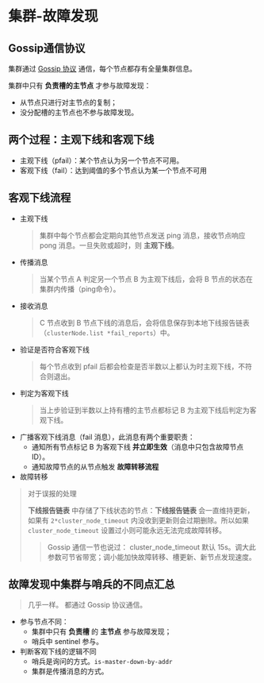 
# 集群-故障发现

## Gossip通信协议

集群通过 [Gossip 协议](./%E9%9B%86%E7%BE%A4-Gossip%E9%80%9A%E4%BF%A1.md) 通信，每个节点都存有全量集群信息。

集群中只有 **负责槽的主节点** 才参与故障发现：
- 从节点只进行对主节点的复制；
- 没分配槽的主节点也不参与故障发现。

## 两个过程：主观下线和客观下线

- 主观下线（pfail）：某个节点认为另一个节点不可用。
- 客观下线（fail）：达到阈值的多个节点认为某一个节点不可用

## 客观下线流程

- 主观下线
    > 集群中每个节点都会定期向其他节点发送 ping 消息，接收节点响应 pong 消息。一旦失败或超时，则 **主观下线**。
- 传播消息
    > 当某个节点 A 判定另一个节点 B 为主观下线后，会将 B 节点的状态在集群内传播（ping命令）。
- 接收消息
    > C 节点收到 B 节点下线的消息后，会将信息保存到本地下线报告链表（`clusterNode.list *fail_reports`）中。
- 验证是否符合客观下线
    > 每个节点收到 pfail 后都会检查是否半数以上都认为时主观下线，不符合则退出。
- 判定为客观下线
    > 当上步验证到半数以上持有槽的主节点都标记 B 为主观下线后判定为客观下线。
- 广播客观下线消息（fail 消息），此消息有两个重要职责：
    - 通知所有节点标记 B 为客观下线 **并立即生效**（消息中只包含故障节点 ID）。
    - 通知故障节点的从节点触发 **故障转移流程**
- 故障转移

> 对于误报的处理
>
> **下线报告链表** 中存储了下线状态的节点：**下线报告链表** 会一直维持更新，如果有 `2*cluster_node_timeout` 内没收到更新则会过期删除。所以如果 `cluster_node_timeout` 设置过小则可能永远无法完成故障转移。
>
>> Gossip 通信一节也说过： cluster_node_timeout 默认 15s。调大此参数可节省带宽；调小能加快故障转移、槽更新、新节点发现速度。

## 故障发现中集群与哨兵的不同点汇总

> 几乎一样。
> 都通过 Gossip 协议通信。

- 参与节点不同：
    - 集群中只有 **负责槽** 的 **主节点** 参与故障发现；
    - 哨兵中 sentinel 参与。
- 判断客观下线的逻辑不同
    - 哨兵是询问的方式。`is-master-down-by-addr`
    - 集群是传播消息的方式。